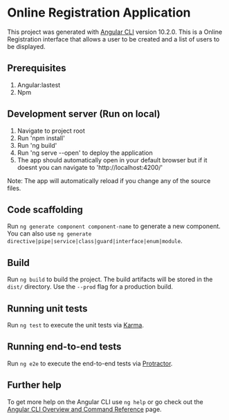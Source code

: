 # Online Registration Application

This project was generated with [Angular CLI](https://github.com/angular/angular-cli) version 10.2.0. This is a Online Registration interface that allows a user to be created and a list of users to be displayed.

## Prerequisites
1. Angular:lastest
2. Npm

## Development server (Run on local)
1. Navigate to project root
2. Run 'npm install'
3. Run 'ng build'
4. Run 'ng serve --open' to deploy the application
5. The app should automatically open in your default browser but if it doesnt you can navigate to 'http://localhost:4200/' 

Note: The app will automatically reload if you change any of the source files.

## Code scaffolding

Run `ng generate component component-name` to generate a new component. You can also use `ng generate directive|pipe|service|class|guard|interface|enum|module`.

## Build

Run `ng build` to build the project. The build artifacts will be stored in the `dist/` directory. Use the `--prod` flag for a production build.

## Running unit tests

Run `ng test` to execute the unit tests via [Karma](https://karma-runner.github.io).

## Running end-to-end tests

Run `ng e2e` to execute the end-to-end tests via [Protractor](http://www.protractortest.org/).

## Further help

To get more help on the Angular CLI use `ng help` or go check out the [Angular CLI Overview and Command Reference](https://angular.io/cli) page.
